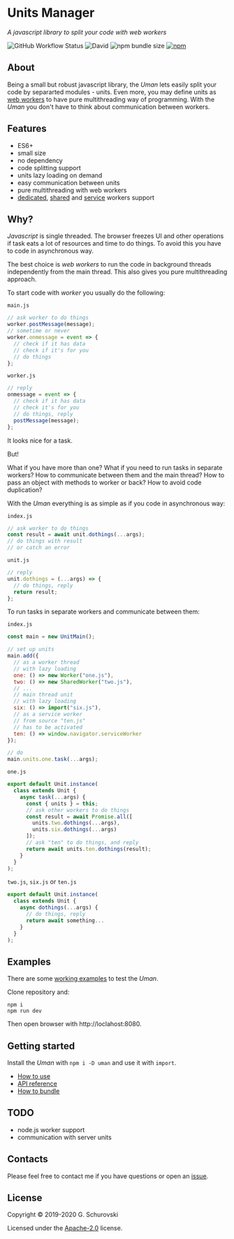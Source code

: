 # Units Manager

_A javascript library to split your code with web workers_

![GitHub Workflow Status](https://img.shields.io/github/workflow/status/greorex/uman/Tests) ![David](https://img.shields.io/david/greorex/uman) ![npm bundle size](https://img.shields.io/bundlephobia/min/uman) [![npm](https://img.shields.io/npm/v/uman)](https://www.npmjs.com/package/uman)

## About

Being a small but robust javascript library, the _Uman_ lets easily split your code by separarted modules - units. Even more, you may define units as [web workers](https://developer.mozilla.org/docs/Web/API/Web_Workers_API) to have pure multithreading way of programming. With the _Uman_ you don't have to think about communication between workers.

## Features

- ES6+
- small size
- no dependency
- code splitting support
- units lazy loading on demand
- easy communication between units
- pure multithreading with web workers
- [dedicated](https://developer.mozilla.org/docs/Web/API/Worker), [shared](https://developer.mozilla.org/docs/Web/API/SharedWorker) and [service](https://developer.mozilla.org/docs/Web/API/Service_Worker_API) workers support

## Why?

_Javascript_ is single threaded. The browser freezes UI and other operations if task eats a lot of resources and time to do things. To avoid this you have to code in asynchronous way.

The best choice is _web workers_ to run the code in background threads independently from the main thread. This also gives you pure multithreading approach.

To start code with _worker_ you usually do the following:

`main.js`

```javascript
// ask worker to do things
worker.postMessage(message);
// sometime or never
worker.onmessage = event => {
  // check if it has data
  // check if it's for you
  // do things
};
```

`worker.js`

```javascript
// reply
onmessage = event => {
  // check if it has data
  // check it's for you
  // do things, reply
  postMessage(message);
};
```

It looks nice for a task.

But!

What if you have more than one? What if you need to run tasks in separate workers? How to communicate between them and the main thread? How to pass an object with methods to worker or back? How to avoid code duplication?

With the _Uman_ everything is as simple as if you code in asynchronous way:

`index.js`

```javascript
// ask worker to do things
const result = await unit.dothings(...args);
// do things with result
// or catch an error
```

`unit.js`

```javascript
// reply
unit.dothings = (...args) => {
  // do things, reply
  return result;
};
```

To run tasks in separate workers and communicate between them:

`index.js`

```javascript
const main = new UnitMain();

// set up units
main.add({
  // as a worker thread
  // with lazy loading
  one: () => new Worker("one.js"),
  two: () => new SharedWorker("two.js"),
  // ...
  // main thread unit
  // with lazy loading
  six: () => import("six.js"),
  // as a service worker
  // from source "ten.js"
  // has to be activated
  ten: () => window.navigator.serviceWorker
});

// do
main.units.one.task(...args);
```

`one.js`

```javascript
export default Unit.instance(
  class extends Unit {
    async task(...args) {
      const { units } = this;
      // ask other workers to do things
      const result = await Promise.all([
        units.two.dothings(...args),
        units.six.dothings(...args)
      ]);
      // ask "ten" to do things, and reply
      return await units.ten.dothings(result);
    }
  }
);
```

`two.js`, `six.js` or `ten.js`

```javascript
export default Unit.instance(
  class extends Unit {
    async dothings(...args) {
      // do things, reply
      return await something...
    }
  }
);
```

## Examples

There are some [working examples](https://github.com/greorex/uman/tree/master/tests) to test the _Uman_.

Clone repository and:

```
npm i
npm run dev
```

Then open browser with http://loclahost:8080.

<a name="getting_started"></a>

## Getting started

Install the _Uman_ with `npm i -D uman` and use it with `import`.

- [How to use](docs/howtouse.md)
- [API reference](docs/api.md)
- [How to bundle](docs/howtobundle.md)

## TODO

- node.js worker support
- communication with server units

## Contacts

Please feel free to contact me if you have questions or open an [issue](https://github.com/greorex/uman/issues).

## License

Copyright © 2019-2020 G. Schurovski

Licensed under the [Apache-2.0](LICENSE) license.
